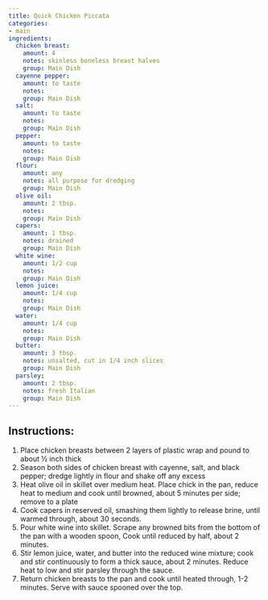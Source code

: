 ```yaml
---
title: Quick Chicken Piccata
categories:
- main
ingredients:
  chicken breast:
    amount: 4 
    notes: skinless boneless breast halves
    group: Main Dish
  cayenne pepper:
    amount: to taste
    notes: 
    group: Main Dish
  salt:
    amount: to taste
    notes: 
    group: Main Dish
  pepper:
    amount: to taste
    notes: 
    group: Main Dish
  flour:
    amount: any
    notes: all purpose for dredging
    group: Main Dish
  olive oil:
    amount: 2 tbsp.
    notes: 
    group: Main Dish
  capers:
    amount: 1 tbsp.
    notes: drained
    group: Main Dish
  white wine:
    amount: 1/2 cup
    notes: 
    group: Main Dish
  lemon juice:
    amount: 1/4 cup
    notes: 
    group: Main Dish
  water:
    amount: 1/4 cup
    notes: 
    group: Main Dish
  butter:
    amount: 3 tbsp.
    notes: unsalted, cut in 1/4 inch slices
    group: Main Dish
  parsley:
    amount: 2 tbsp.
    notes: fresh Italian
    group: Main Dish
---
```

## Instructions:
1.	Place chicken breasts between 2 layers of plastic wrap and pound to about ½ inch thick
2.	Season both sides of chicken breast with cayenne, salt, and black pepper; dredge lightly in flour and shake off any excess
3.	Heat olive oil in skillet over medium heat. Place chick in the pan, reduce heat to medium and cook until browned, about 5 minutes per side; remove to a plate
4.	Cook capers in reserved oil, smashing them lightly to release brine, until warmed through, about 30 seconds.
5.	Pour white wine into skillet. Scrape any browned bits from the bottom of the pan with a wooden spoon, Cook until reduced by half, about 2 minutes.
6.	Stir lemon juice, water, and butter into the reduced wine mixture; cook and stir continuously to form a thick sauce, about 2 minutes. Reduce heat to low and stir parsley through the sauce.
7.	Return chicken breasts to the pan and cook until heated through, 1-2 minutes. Serve with sauce spooned over the top.

